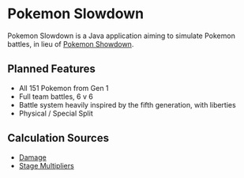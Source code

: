 # Pokemon Slowdown

Pokemon Slowdown is a Java application aiming to simulate Pokemon battles, in lieu of [Pokemon Showdown](https://pokemonshowdown.com/).

## Planned Features

- All 151 Pokemon from Gen 1
- Full team battles, 6 v 6
- Battle system heavily inspired by the fifth generation, with liberties
- Physical / Special Split

## Calculation Sources

- [Damage](https://bulbapedia.bulbagarden.net/wiki/Damage#Generation_V_onward)
- [Stage Multipliers](https://bulbapedia.bulbagarden.net/wiki/Stat_modifier#Stage_multipliers)